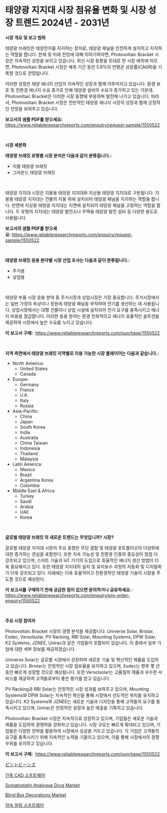 <p><h1>태양광 지지대 시장 점유율 변화 및 시장 성장 트렌드 2024년 - 2031년</h1></p><p><strong>시장 개요 및 보고 범위</strong></p>
<p><p>태양광 브래킷은 태양전지를 지지하는 장치로, 태양광 패널을 안전하게 설치하고 지지하는 역할을 합니다. 현재 및 미래 전망에 대해 이야기하자면, Photovoltaic Bracket 시장은 지속적인 성장을 보이고 있습니다. 최신 시장 동향을 토대로 한 시장 예측에 따르면, Photovoltaic Bracket 시장은 예측 기간 동안 5.8%의 연평균 성장률(CAGR)을 기록할 것으로 전망됩니다. </p><p>이러한 성장은 태양 에너지 산업의 지속적인 성장과 함께 이루어지고 있습니다. 환경 보호 및 친환경 에너지 수요 증가로 인해 태양광 설비의 수요가 증가하고 있는 가운데, Photovoltaic Bracket은 이러한 시장 동향에 부응하며 발전해 나가고 있습니다. 따라서, Photovoltaic Bracket 시장은 전반적인 태양광 에너지 시장의 성장과 함께 긍정적인 전망을 보여주고 있습니다.</p></p>
<p><strong>보고서의 샘플 PDF를 받으세요:</strong> <a href="https://www.reliableresearchreports.com/enquiry/request-sample/1550522">https://www.reliableresearchreports.com/enquiry/request-sample/1550522</a></p>
<p>&nbsp;</p>
<p><strong>시장 세분화</strong></p>
<p><strong>태양광 브래킷 유형별 시장 분석은 다음과 같이 분류됩니다.:</strong></p>
<p><ul><li>지붕 태양광 브래킷</li><li>그라운드 태양광 브래킷</li></ul></p>
<p>&nbsp;</p>
<p><p>태양광 지지대 시장은 지붕용 태양광 지지대와 지상용 태양광 지지대로 구분됩니다. 지붕용 태양광 지지대는 건물의 지붕 위에 설치되어 태양광 패널을 지지하는 역할을 합니다. 반면에 지상용 태양광 지지대는 지면에 설치되어 태양광 패널을 고정하는 역할을 합니다. 두 유형의 지지대는 태양광 발전소나 주택용 태양광 발전 설비 등 다양한 용도로 사용됩니다.</p></p>
<p><strong>보고서의 샘플 PDF를 받으세요:</strong>&nbsp;<a href="https://www.reliableresearchreports.com/enquiry/request-sample/1550522">https://www.reliableresearchreports.com/enquiry/request-sample/1550522</a></p>
<p>&nbsp;</p>
<p><strong> 태양광 브래킷 응용 분야별 시장 산업 조사는 다음과 같이 분류됩니다.:</strong></p>
<p><ul><li>주거용</li><li>상업용</li></ul></p>
<p>&nbsp;</p>
<p><p>태양광 부품 시장 응용 분야 중 주거시장과 상업시장은 가장 중요합니다. 주거시장에서는 일반 가정의 옥상이나 정원에 태양광 패널을 부착하여 전기를 생산하는 데 사용됩니다. 상업시장에서는 대형 건물이나 상업 시설에 설치되어 전기 요구를 충족시키고 에너지 비용을 절감합니다. 이러한 응용 분야는 환경 친화적이고 에너지 효율적인 솔루션을 제공하여 시장에서 높은 수요를 누리고 있습니다.</p></p>
<p><strong>이 보고서 구매:</strong>&nbsp; <a href="https://www.reliableresearchreports.com/purchase/1550522">https://www.reliableresearchreports.com/purchase/1550522</a></p>
<p>&nbsp;</p>
<p><strong>지역 측면에서 태양광 브래킷 지역별로 이용 가능한 시장 플레이어는 다음과 같습니다.:</strong></p>
<p><ul>
    <li>
        North America:
        <ul>
            <li>United States</li>
            <li>Canada</li>
        </ul>
    </li>
    <li>
        Europe:
        <ul>
            <li>Germany</li>
            <li>France</li>
            <li>U.K.</li>
            <li>Italy</li>
            <li>Russia</li>
        </ul>
    </li>
    <li>
        Asia-Pacific:
        <ul>
            <li>China</li>
            <li>Japan</li>
            <li>South Korea</li>
            <li>India</li>
            <li>Australia</li>
            <li>China Taiwan</li>
            <li>Indonesia</li>
            <li>Thailand</li>
            <li>Malaysia</li>
        </ul>
    </li>
    <li>
        Latin America:
        <ul>
            <li>Mexico</li>
            <li>Brazil</li>
            <li>Argentina Korea</li>
            <li>Colombia</li>
        </ul>
    </li>
    <li>
        Middle East & Africa:
        <ul>
            <li>Turkey</li>
            <li>Saudi</li>
            <li>Arabia</li>
            <li>UAE</li>
            <li>Korea</li>
        </ul>
    </li>
    </ul></p>
<p>&nbsp;</p>
<p><strong>글로벌 태양광 브래킷 의 새로운 트렌드는 무엇입니까? 시장?</strong></p>
<p><p>글로벌 태양광 지지대 시장의 주요 동향은 무단 결합 및 태양광 포트폴리오의 다양화에 대한 증가하는 관심을 포함한다. 또한 지속 가능성 및 친환경 인증의 중요성이 점점 더 강조되고 있으며, 스마트 기술과 IoT 기기의 도입으로 효율적인 에너지 생산 방법이 더욱 중요해지고 있다. 또한 태양광 지지대의 설치 및 유지보수 과정의 자동화 및 디지털화가 더욱 강조되고 있다. 미래에는 더욱 효율적이고 친환경적인 태양광 기술이 시장을 주도할 것으로 예상된다.</p></p>
<p><strong>이 보고서를 구매하기 전에 궁금한 점이 있으면 문의하거나 공유하세요.</strong>- <a href="https://www.reliableresearchreports.com/enquiry/pre-order-enquiry/1550522">https://www.reliableresearchreports.com/enquiry/pre-order-enquiry/1550522</a></p>
<p>&nbsp;</p>
<p><strong>주요 시장 참여자</strong></p>
<p><p>Photovoltaic Bracket 시장의 경쟁 분석을 제공합니다. Universe Solar, Bristar, Esdec, Versolsolar, PV Racking, RBI Solar, Mounting Systems, DPW Solar, K2 Systems, JZNEE, Unirac과 같은 기업들이 포함되어 있습니다. 이 중에서 일부 기업에 대한 세부 정보를 제공하겠습니다.</p><p>Universe Solar는 글로벌 시장에서 성장하여 새로운 기술 및 혁신적인 제품을 도입하고 있습니다. Bristar는 안정적인 시장 점유율을 유지하고 있으며, Esdec는 향후 몇 년 동안 빠르게 성장할 것으로 예상됩니다. 또한 Versolsolar는 고품질의 제품과 우수한 서비스를 제공하여 고객들로부터 좋은 평가를 받고 있습니다.</p><p>PV Racking과 RBI Solar는 안정적인 시장 성과를 보여주고 있으며, Mounting Systems와 DPW Solar는 지속적인 혁신을 통해 시장에서 선도적인 위치를 유지하고 있습니다. K2 Systems와 JZNEE는 새로운 기술과 디자인을 통해 고객들의 요구를 충족시키고 있으며, Unirac은 안정적인 성장과 높은 매출을 기록하고 있습니다.</p><p>Photovoltaic Bracket 시장은 지속적으로 성장하고 있으며, 기업들은 새로운 기술과 제품을 도입하여 경쟁력을 강화하고 있습니다. 시장 규모는 빠르게 확대되고 있으며, 기업들은 다양한 전략을 활용하여 시장에서 성공을 거두고 있습니다. 각 기업은 고객들의 요구를 충족시키기 위해 지속적인 노력을 기울이고 있으며, 이를 통해 시장에서의 경쟁 우위를 유지하고 있습니다.</p></p>
<p><strong>이 보고서 구매:</strong>&nbsp;&nbsp;<a href="https://www.reliableresearchreports.com/purchase/1550522">https://www.reliableresearchreports.com/purchase/1550522</a></p>
<p><p><a href="https://github.com/ReganWisoky2023/Market-Research-Report-List-1/blob/main/48017127297.md">ピントビーンズ</a></p><p><a href="https://github.com/JackieFauhey9089475/Market-Research-Report-List-1/blob/main/17222696094.md">건축 CAD 소프트웨어</a></p><p><a href="https://issuu.com/reportprime-2/docs/somatostatin-analogue-drug-market-size-2030.pptx">Somatostatin Analogue Drug Market</a></p><p><a href="https://issuu.com/reportprime-2/docs/blind-box-decorations-market-size-2030.pptx">Blind Box Decorations Market</a></p><p><a href="https://github.com/Howaoole34545/Market-Research-Report-List-1/blob/main/29999326093.md">약속 알림 소프트웨어</a></p></p>
